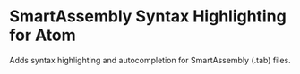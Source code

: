 # SmartAssembly Syntax Highlighting for Atom

Adds syntax highlighting and autocompletion for SmartAssembly (.tab) files.

